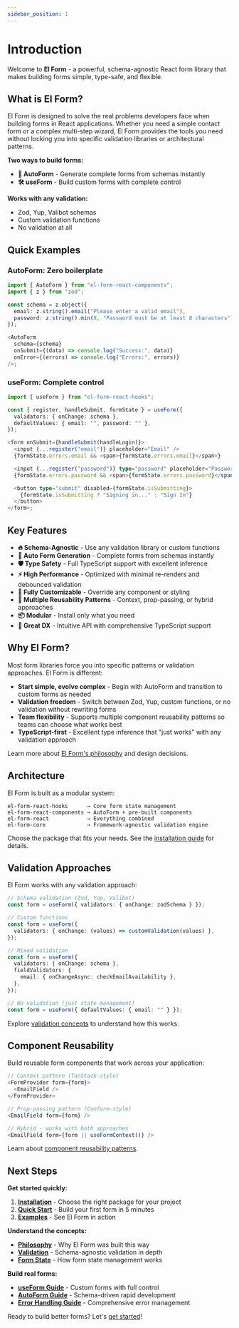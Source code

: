 ```yaml
---
sidebar_position: 1
---
```


# Introduction

Welcome to **El Form** - a powerful, schema-agnostic React form library that makes building forms simple, type-safe, and flexible.

## What is El Form?

El Form is designed to solve the real problems developers face when building forms in React applications. Whether you need a simple contact form or a complex multi-step wizard, El Form provides the tools you need without locking you into specific validation libraries or architectural patterns.

**Two ways to build forms:**

- **🤖 AutoForm** - Generate complete forms from schemas instantly
- **🛠️ useForm** - Build custom forms with complete control

**Works with any validation:**

- Zod, Yup, Valibot schemas
- Custom validation functions
- No validation at all

## Quick Examples

### AutoForm: Zero boilerplate

```typescript
import { AutoForm } from "el-form-react-components";
import { z } from "zod";

const schema = z.object({
  email: z.string().email("Please enter a valid email"),
  password: z.string().min(8, "Password must be at least 8 characters"),
});

<AutoForm
  schema={schema}
  onSubmit={(data) => console.log("Success:", data)}
  onError={(errors) => console.log("Errors:", errors)}
/>;
```

### useForm: Complete control

```typescript
import { useForm } from "el-form-react-hooks";

const { register, handleSubmit, formState } = useForm({
  validators: { onChange: schema },
  defaultValues: { email: "", password: "" },
});

<form onSubmit={handleSubmit(handleLogin)}>
  <input {...register("email")} placeholder="Email" />
  {formState.errors.email && <span>{formState.errors.email}</span>}

  <input {...register("password")} type="password" placeholder="Password" />
  {formState.errors.password && <span>{formState.errors.password}</span>}

  <button type="submit" disabled={formState.isSubmitting}>
    {formState.isSubmitting ? "Signing in..." : "Sign In"}
  </button>
</form>;
```

## Key Features

- **🔥 Schema-Agnostic** - Use any validation library or custom functions
- **🤖 Auto Form Generation** - Complete forms from schemas instantly
- **🛡️ Type Safety** - Full TypeScript support with excellent inference
- **⚡ High Performance** - Optimized with minimal re-renders and debounced validation
- **🎨 Fully Customizable** - Override any component or styling
- **🔄 Multiple Reusability Patterns** - Context, prop-passing, or hybrid approaches
- **📦 Modular** - Install only what you need
- **🔧 Great DX** - Intuitive API with comprehensive TypeScript support

## Why El Form?

Most form libraries force you into specific patterns or validation approaches. El Form is different:

- **Start simple, evolve complex** - Begin with AutoForm and transition to custom forms as needed
- **Validation freedom** - Switch between Zod, Yup, custom functions, or no validation without rewriting forms
- **Team flexibility** - Supports multiple component reusability patterns so teams can choose what works best
- **TypeScript-first** - Excellent type inference that "just works" with any validation approach

Learn more about [El Form's philosophy](./concepts/philosophy.md) and design decisions.

## Architecture

El Form is built as a modular system:

```
el-form-react-hooks      → Core form state management
el-form-react-components → AutoForm + pre-built components
el-form-react            → Everything combined
el-form-core             → Framework-agnostic validation engine
```

Choose the package that fits your needs. See the [installation guide](./installation.md) for details.

## Validation Approaches

El Form works with any validation approach:

```typescript
// Schema validation (Zod, Yup, Valibot)
const form = useForm({ validators: { onChange: zodSchema } });

// Custom functions
const form = useForm({
  validators: { onChange: (values) => customValidation(values) },
});

// Mixed validation
const form = useForm({
  validators: { onChange: schema },
  fieldValidators: {
    email: { onChangeAsync: checkEmailAvailability },
  },
});

// No validation (just state management)
const form = useForm({ defaultValues: { email: "" } });
```

Explore [validation concepts](./concepts/validation.md) to understand how this works.

## Component Reusability

Build reusable form components that work across your application:

```typescript
// Context pattern (TanStack-style)
<FormProvider form={form}>
  <EmailField />
</FormProvider>

// Prop-passing pattern (Conform-style)
<EmailField form={form} />

// Hybrid - works with both approaches
<EmailField form={form || useFormContext()} />
```

Learn about [component reusability patterns](./concepts/component-reusability.md).

## Next Steps

**Get started quickly:**

1. **[Installation](./installation.md)** - Choose the right package for your project
2. **[Quick Start](./quick-start.md)** - Build your first form in 5 minutes
3. **[Examples](./examples.md)** - See El Form in action

**Understand the concepts:**

- **[Philosophy](./concepts/philosophy.md)** - Why El Form was built this way
- **[Validation](./concepts/validation.md)** - Schema-agnostic validation in depth
- **[Form State](./concepts/form-state.md)** - How form state management works

**Build real forms:**

- **[useForm Guide](./guides/use-form.md)** - Custom forms with full control
- **[AutoForm Guide](./guides/auto-form.md)** - Schema-driven rapid development
- **[Error Handling Guide](./guides/error-handling.md)** - Comprehensive error management

Ready to build better forms? Let's [get started](./quick-start.md)!
